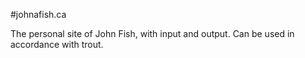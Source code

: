 #johnafish.ca

The personal site of John Fish, with input and output. Can be used in accordance with trout.
